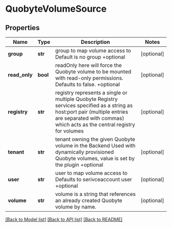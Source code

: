 # QuobyteVolumeSource

## Properties
Name | Type | Description | Notes
------------ | ------------- | ------------- | -------------
**group** | **str** | group to map volume access to Default is no group +optional | [optional] 
**read_only** | **bool** | readOnly here will force the Quobyte volume to be mounted with read-only permissions. Defaults to false. +optional | [optional] 
**registry** | **str** | registry represents a single or multiple Quobyte Registry services specified as a string as host:port pair (multiple entries are separated with commas) which acts as the central registry for volumes | [optional] 
**tenant** | **str** | tenant owning the given Quobyte volume in the Backend Used with dynamically provisioned Quobyte volumes, value is set by the plugin +optional | [optional] 
**user** | **str** | user to map volume access to Defaults to serivceaccount user +optional | [optional] 
**volume** | **str** | volume is a string that references an already created Quobyte volume by name. | [optional] 

[[Back to Model list]](../README.md#documentation-for-models) [[Back to API list]](../README.md#documentation-for-api-endpoints) [[Back to README]](../README.md)


